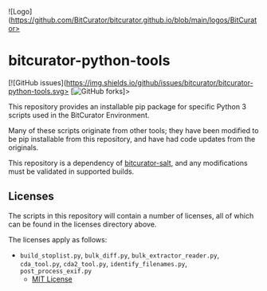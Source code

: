 ![Logo](https://github.com/BitCurator/bitcurator.github.io/blob/main/logos/BitCurator>

# bitcurator-python-tools

[![GitHub issues](https://img.shields.io/github/issues/bitcurator/bitcurator-python-tools.svg>
[![GitHub forks](https://img.shields.io/github/forks/bitcurator/bitcurator-python-tools.svg)]>

This repository provides an installable pip package for specific Python 3 scripts used in the BitCurator Environment.

Many of these scripts originate from other tools; they have been modified to be pip installable from this repository, and have had code updates from the originals. 

This repository is a dependency of [bitcurator-salt](https://github.com/bitcurator/bitcurator-salt), and any modifications must be validated in supported builds.

## Licenses 
The scripts in this repository will contain a number of licenses, all of which can be found in the licenses directory above.  

The licenses apply as follows:

- `build_stoplist.py`, `bulk_diff.py`, `bulk_extractor_reader.py`, `cda_tool.py`, `cda2_tool.py`, `identify_filenames.py`, `post_process_exif.py`
  - [MIT License](https://github.com/BitCurator/bitcurator-python-tools/blob/main/licenses/LICENSE.MIT.md)
